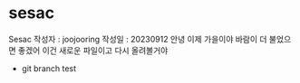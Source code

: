 # sesac
Sesac
작성자 : joojooring
작성일 : 20230912
안녕 이제 가을이야
바람이 더 불었으면 좋겠어
이건 새로운 파일이고 다시 올려볼거야


- git branch test
